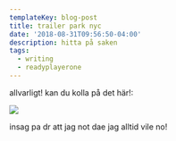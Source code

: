```yaml
---
templateKey: blog-post
title: trailer park nyc
date: '2018-08-31T09:56:50-04:00'
description: hitta på saken
tags:
  - writing
  - readyplayerone
---
```

allvarligt! kan du kolla på det här!:


![](https://res.cloudinary.com/cloudimgts/image/upload/v1535721102/Screen_Shot_10.jpg)

<!--

add this to ff post 

![](https://res.cloudinary.com/cloudimgts/image/upload/v1535721164/Screen_Shot_18.jpg)
-->

insag pa dr att jag not dae jag alltid vile no!

